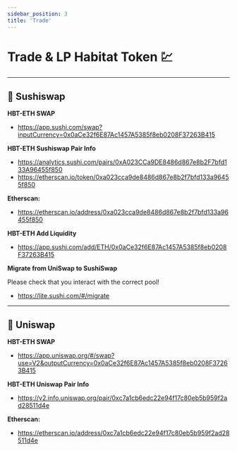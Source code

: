 ```yaml
---
sidebar_position: 3
title: 'Trade'
---
```


# Trade & LP Habitat Token 💹 

____

## 🍣 **Sushiswap**

**HBT-ETH SWAP**
* https://app.sushi.com/swap?inputCurrency=0x0aCe32f6E87Ac1457A5385f8eb0208F37263B415

**HBT-ETH Sushiswap Pair Info**
* https://analytics.sushi.com/pairs/0xA023CCa9DE8486d867e8b2F7bfd133A96455f850
* https://etherscan.io/token/0xa023cca9de8486d867e8b2f7bfd133a96455f850

**Etherscan:**

* https://etherscan.io/address/0xa023cca9de8486d867e8b2f7bfd133a96455f850

**HBT-ETH Add Liquidity**

* https://app.sushi.com/add/ETH/0x0aCe32f6E87Ac1457A5385f8eb0208F37263B415

**Migrate from UniSwap to SushiSwap**

Please check that you interact with the correct pool!

* https://lite.sushi.com/#/migrate

____

## 🦄 **Uniswap**

**HBT-ETH SWAP**

* https://app.uniswap.org/#/swap?use=V2&outputCurrency=0x0aCe32f6E87Ac1457A5385f8eb0208F37263B415

**HBT-ETH Uniswap Pair Info**

* https://v2.info.uniswap.org/pair/0xc7a1cb6edc22e94f17c80eb5b959f2ad28511d4e

**Etherscan:**

* https://etherscan.io/address/0xc7a1cb6edc22e94f17c80eb5b959f2ad28511d4e
